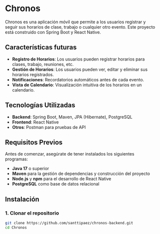 # Chronos

Chronos es una aplicación móvil que permite a los usuarios registrar y seguir sus horarios de clase, trabajo o cualquier otro evento. Este proyecto está construido con Spring Boot y React Native.

## Características futuras

- **Registro de Horarios**: Los usuarios pueden registrar horarios para clases, trabajo, reuniones, etc.
- **Gestión de Horarios**: Los usuarios pueden ver, editar y eliminar sus horarios registrados.
- **Notificaciones**: Recordatorios automáticos antes de cada evento.
- **Vista de Calendario**: Visualización intuitiva de los horarios en un calendario.

## Tecnologías Utilizadas

- **Backend**: Spring Boot, Maven, JPA (Hibernate), PostgreSQL
- **Frontend**: React Native
- **Otros**: Postman para pruebas de API

## Requisitos Previos

Antes de comenzar, asegúrate de tener instalados los siguientes programas:

- **Java 17** o superior
- **Maven** para la gestión de dependencias y construcción del proyecto
- **Node.js** y **npm** para el desarrollo de React Native
- **PostgreSQL** como base de datos relacional

## Instalación

### 1. Clonar el repositorio

```bash
git clone https://github.com/santtipaez/chronos-backend.git
cd Chronos
